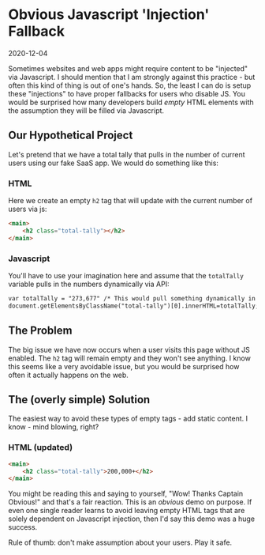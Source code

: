 # Obvious Javascript 'Injection' Fallback

2020-12-04

Sometimes websites and web apps might require content to be "injected" via Javascript. I should mention that I am strongly against this practice - but often this kind of thing is out of one's hands. So, the least I can do is setup these "injections" to have proper fallbacks for users who disable JS. You would be surprised how many developers build *empty* HTML elements with the assumption they will be filled via Javascript.

## Our Hypothetical Project

Let's pretend that we have a total tally that pulls in the number of current users using our fake SaaS app. We would do something like this:

### HTML

Here we create an empty `h2` tag that will update with the current number of users via js:

~~~html
<main>
    <h2 class="total-tally"></h2>
</main>
~~~

### Javascript

You'll have to use your imagination here and assume that the `totalTally` variable pulls in the numbers dynamically via API:

~~~html
var totalTally = "273,677" /* This would pull something dynamically in prod */
document.getElementsByClassName("total-tally")[0].innerHTML=totalTally;
~~~

## The Problem

The big issue we have now occurs when a user visits this page without JS enabled. The `h2` tag will remain empty and they won't see anything. I know this seems like a very avoidable issue, but you would be surprised how often it actually happens on the web.

## The (overly simple) Solution

The easiest way to avoid these types of empty tags - add static content. I know - mind blowing, right?

### HTML (updated)

~~~html
<main>
    <h2 class="total-tally">200,000+</h2>
</main>
~~~

You might be reading this and saying to yourself, "Wow! Thanks Captain Obvious!" and that's a fair reaction. This is an *obvious* demo on purpose. If even one single reader learns to avoid leaving empty HTML tags that are solely dependent on Javascript injection, then I'd say this demo was a huge success.

Rule of thumb: don't make assumption about your users. Play it safe.

